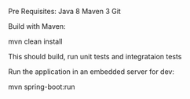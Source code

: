 
Pre Requisites:
Java 8
Maven 3
Git

Build with Maven:

mvn clean install

This should build, run unit tests and integrataion tests

Run the application in an embedded server for dev:

mvn spring-boot:run

